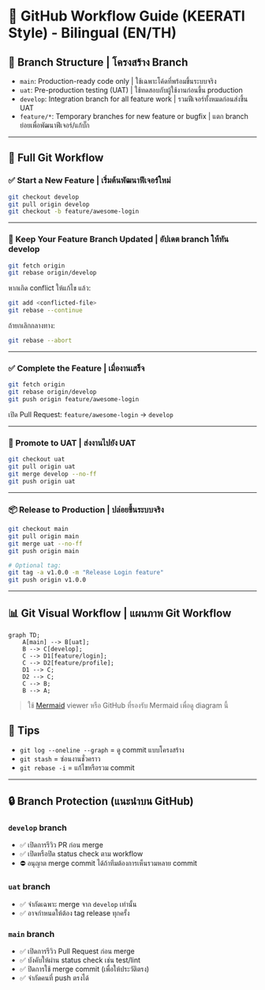 # 🧠 GitHub Workflow Guide (KEERATI Style) - Bilingual (EN/TH)

## 🚧 Branch Structure | โครงสร้าง Branch

- `main`: Production-ready code only | ใช้เฉพาะโค้ดที่พร้อมขึ้นระบบจริง
- `uat`: Pre-production testing (UAT) | ใช้ทดสอบกับผู้ใช้งานก่อนขึ้น production
- `develop`: Integration branch for all feature work | รวมฟีเจอร์ทั้งหมดก่อนส่งขึ้น UAT
- `feature/*`: Temporary branches for new feature or bugfix | แตก branch ย่อยเพื่อพัฒนาฟีเจอร์/แก้บั๊ก

---

## 🧭 Full Git Workflow

### ✅ Start a New Feature | เริ่มต้นพัฒนาฟีเจอร์ใหม่

```bash
git checkout develop
git pull origin develop
git checkout -b feature/awesome-login
```

---

### 🔁 Keep Your Feature Branch Updated | อัปเดต branch ให้ทัน develop

```bash
git fetch origin
git rebase origin/develop
```

หากเกิด conflict ให้แก้ไข แล้ว:

```bash
git add <conflicted-file>
git rebase --continue
```

ถ้ายกเลิกกลางทาง:

```bash
git rebase --abort
```

---

### ✅ Complete the Feature | เมื่องานเสร็จ

```bash
git fetch origin
git rebase origin/develop
git push origin feature/awesome-login
```

เปิด Pull Request: `feature/awesome-login` → `develop`

---

### 🚀 Promote to UAT | ส่งงานไปยัง UAT

```bash
git checkout uat
git pull origin uat
git merge develop --no-ff
git push origin uat
```

---

### 📦 Release to Production | ปล่อยขึ้นระบบจริง

```bash
git checkout main
git pull origin main
git merge uat --no-ff
git push origin main

# Optional tag:
git tag -a v1.0.0 -m "Release Login feature"
git push origin v1.0.0
```

---

## 📊 Git Visual Workflow | แผนภาพ Git Workflow

```mermaid
graph TD;
    A[main] --> B[uat];
    B --> C[develop];
    C --> D1[feature/login];
    C --> D2[feature/profile];
    D1 --> C;
    D2 --> C;
    C --> B;
    B --> A;
```

> ใช้ [Mermaid](https://mermaid.js.org) viewer หรือ GitHub ที่รองรับ Mermaid เพื่อดู diagram นี้

## 🧼 Tips

- `git log --oneline --graph` = ดู commit แบบโครงสร้าง
- `git stash` = ซ่อนงานชั่วคราว
- `git rebase -i` = แก้ไขหรือรวม commit

---

## 🔒 Branch Protection (แนะนำบน GitHub)

### `develop` branch

- ✅ เปิดการรีวิว PR ก่อน merge
- ✅ เปิดหรือปิด status check ตาม workflow
- ⛔ อนุญาต merge commit ได้ถ้าทีมต้องการเห็นรวมหลาย commit

### `uat` branch

- ✅ จำกัดเฉพาะ merge จาก `develop` เท่านั้น
- ✅ อาจกำหนดให้ต้อง tag release ทุกครั้ง

### `main` branch

- ✅ เปิดการรีวิว Pull Request ก่อน merge
- ✅ บังคับให้ผ่าน status check เช่น test/lint
- ✅ ปิดการใช้ merge commit (เพื่อให้ประวัติตรง)
- ✅ จำกัดคนที่ push ตรงได้
